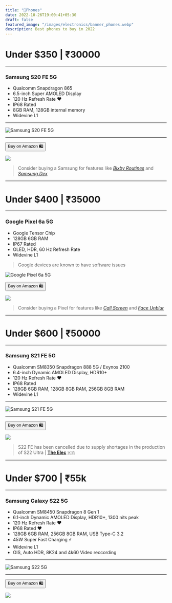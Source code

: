```yaml
---
title: "📱Phones"
date: 2022-10-26T19:00:41+05:30
draft: false
featured_image: "/images/electronics/banner_phones.webp"
description: Best phones to buy in 2022
---
```

<link rel="stylesheet" href="/styles.css">

# Under $350 | ₹30000
___

### Samsung S20 FE 5G

- Qualcomm Snapdragon 865
- 6.5-inch Super AMOLED Display 
- 120 Hz Refresh Rate ❤️
- IP68 Rated
- 8GB RAM, 128GB internal memory
- Widevine L1
___

![Samsung S20 FE 5G](/images/electronics/phones/s20_fe_5g.webp)

___

<!-- | _Samsung S20 FE 5G_ | [Amazon](https://amzn.to/3W5RReM) |
|----|---| -->

<button class="button-58" role="button" onclick="location.href='https://amzn.to/3W5RReM'" >Buy on Amazon 🛍️</button>

<!-- Samsung S20 FE 5G -->
<a href="https://www.amazon.in/Samsung-Galaxy-Cloud-128GB-Storage/dp/B08VB57558?crid=1NFRIJC7SYPM0&keywords=SAMSUNG+Galaxy+S21+FE&qid=1666785648&qu=eyJxc2MiOiI0LjIzIiwicXNhIjoiMy45OCIsInFzcCI6IjAuMDAifQ%3D%3D&sprefix=samsung+galaxy+s21+fe%2Caps%2C178&sr=8-4&linkCode=li1&tag=jinjja-21&linkId=3fee6afd05a97c3620caddae21ebf892&language=en_IN&ref_=as_li_ss_il" target="_blank"><img border="0" src="//ws-in.amazon-adsystem.com/widgets/q?_encoding=UTF8&ASIN=B08VB57558&Format=_SL110_&ID=AsinImage&MarketPlace=IN&ServiceVersion=20070822&WS=1&tag=jinjja-21&language=en_IN" ></a><img src="https://ir-in.amazon-adsystem.com/e/ir?t=jinjja-21&language=en_IN&l=li1&o=31&a=B08VB57558" width="1" height="1" border="0" alt="" style="border:none !important; margin:0px !important;" />

> Consider buying a Samsung for features like [_Bixby Routines_](https://www.samsung.com/global/galaxy/what-is/bixby-routines/) and [_Samsung Dex_](https://www.samsung.com/in/apps/samsung-dex/)

___

# Under $400 | ₹35000
___

### Google Pixel 6a 5G

- Google Tensor Chip
- 128GB 6GB RAM 
- IP67 Rated
- OLED, HDR, 60 Hz Refresh Rate
- Widevine L1

> Google devices are known to have software issues

![Google Pixel 6a 5G](/images/electronics/phones/pixel_6a_5g.webp)

<!-- | _Google Pixel 6a 5G_ | [Amazon](https://amzn.to/3SzzVGh) |
|----|---| -->

<button class="button-58" role="button" onclick="location.href='https://amzn.to/3SzzVGh'" >Buy on Amazon 🛍️</button>


<!-- Google Pixel 6a 5G -->
<a href="https://www.amazon.in/Google-Pixel-Sage-128GB-Storage/dp/B0B3Q23BT4?crid=2PPLOUP44RX8Y&keywords=pixel+6a&qid=1666786167&qu=eyJxc2MiOiIzLjcyIiwicXNhIjoiMi43NyIsInFzcCI6IjMuMTcifQ%3D%3D&sprefix=pixel+6%2Caps%2C235&sr=8-2&linkCode=li1&tag=jinjja-21&linkId=e15e012cc1e1f4d92fb93b1295ddde46&language=en_IN&ref_=as_li_ss_il" target="_blank"><img border="0" src="//ws-in.amazon-adsystem.com/widgets/q?_encoding=UTF8&ASIN=B0B3Q23BT4&Format=_SL110_&ID=AsinImage&MarketPlace=IN&ServiceVersion=20070822&WS=1&tag=jinjja-21&language=en_IN" ></a><img src="https://ir-in.amazon-adsystem.com/e/ir?t=jinjja-21&language=en_IN&l=li1&o=31&a=B0B3Q23BT4" width="1" height="1" border="0" alt="" style="border:none !important; margin:0px !important;" />

> Consider buying a Pixel for features like [_Call Screen_](https://support.google.com/phoneapp/answer/9118387?hl=en) and [_Face Unblur_](https://www.androidauthority.com/face-photo-unblur-pixel-3217580/)

___

# Under $600 | ₹50000
___

### Samsung S21 FE 5G

- Qualcomm SM8350 Snapdragon 888 5G / Exynos 2100
- 6.4-inch Dynamic AMOLED Display, HDR10+
- 120 Hz Refresh Rate ❤️
- IP68 Rated
- 128GB 6GB RAM, 128GB 8GB RAM, 256GB 8GB RAM
- Widevine L1
___

![Samsung S21 FE 5G](/images/electronics/phones/S21FE_Carousel_GroupKV1_PC.webp)

___

<!-- | _Samsung S21 FE 5G_ | [Amazon](https://amzn.to/3FildAx) |
|----|---| -->

<button class="button-58" role="button" onclick="location.href='https://amzn.to/3FildAx'" >Buy on Amazon 🛍️</button>

<!-- Samsung S21 FE 5G -->
<a href="https://www.amazon.in/Samsung-Snapdragon-Phantom-White-Storage/dp/B0BK6XVJ54?crid=NDM1M7LXRDZF&keywords=s21+fe+5g&qid=1666787095&qu=eyJxc2MiOiI0LjA1IiwicXNhIjoiMy45NCIsInFzcCI6IjIuNTgifQ%3D%3D&sprefix=s21%2Caps%2C227&sr=8-4&linkCode=li1&tag=jinjja-21&linkId=04b66cae593d8cc875b3599d9a677ab0&language=en_IN&ref_=as_li_ss_il" target="_blank"><img border="0" src="//ws-in.amazon-adsystem.com/widgets/q?_encoding=UTF8&ASIN=B0BK6XVJ54&Format=_SL110_&ID=AsinImage&MarketPlace=IN&ServiceVersion=20070822&WS=1&tag=jinjja-21&language=en_IN" ></a><img src="https://ir-in.amazon-adsystem.com/e/ir?t=jinjja-21&language=en_IN&l=li1&o=31&a=B0BK6XVJ54" width="1" height="1" border="0" alt="" style="border:none !important; margin:0px !important;" />

> S22 FE has been cancelled due to supply shortages in the production of S22 Ultra | [**The Elec**](https://www.thelec.net/) 🇰🇷

___

# Under $700 | ₹55k
___

### Samsung Galaxy S22 5G

- Qualcomm SM8450 Snapdragon 8 Gen 1
- 6.1-inch Dynamic AMOLED Display, HDR10+, 1300 nits peak
- 120 Hz Refresh Rate ❤️
- IP68 Rated ❤️
- 128GB 6GB RAM, 256GB 8GB RAM, USB Type-C 3.2
- 45W Super Fast Charging ⚡
- Widevine L1
- OIS, Auto HDR, 8K24 and 4k60 Video reccording
___

![Samsung S22 5G](/images/electronics/phones/S22.webp)

___

<!-- | _Samsung S22 5G_ | [Amazon](https://amzn.to/) |
|----|---| -->

<button class="button-58" role="button" onclick="location.href='https://amzn.to/3hrOsYk'" >Buy on Amazon 🛍️</button>

<!-- Samsung S22 5G -->
<a href="https://www.amazon.in/Samsung-Phantom-Storage-Additional-Exchange/dp/B09SH8JPCJ?crid=1QGCKUKR9THHB&keywords=Galaxy%2Bs22&qid=1671254367&sprefix=galaxy%2Bs2%2Caps%2C277&sr=8-5&th=1&linkCode=li1&tag=jinjja-21&linkId=6391a240efce2c42c35be0bd79eb6177&language=en_IN&ref_=as_li_ss_il" target="_blank"><img border="0" src="//ws-in.amazon-adsystem.com/widgets/q?_encoding=UTF8&ASIN=B09SH8JPCJ&Format=_SL110_&ID=AsinImage&MarketPlace=IN&ServiceVersion=20070822&WS=1&tag=jinjja-21&language=en_IN" ></a><img src="https://ir-in.amazon-adsystem.com/e/ir?t=jinjja-21&language=en_IN&l=li1&o=31&a=B09SH8JPCJ" width="1" height="1" border="0" alt="" style="border:none !important; margin:0px !important;" />
